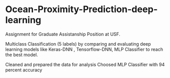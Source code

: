 # Ocean-Proximity-Prediction-deep-learning
Assignment for Graduate Assistanship Position at USF.

Multiclass Classification (5 labels) by comparing and evaluating deep learning models like Keras-DNN , Tensorflow-DNN, MLP Classifier to reach the best model.

Cleaned and prepared the data for analysis
Choosed MLP Classifier with 94 percent accuracy
